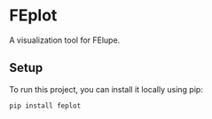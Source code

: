 # FEplot
A visualization tool for FElupe. 

## Setup
To run this project, you can install it locally using pip:

```pip install feplot```
